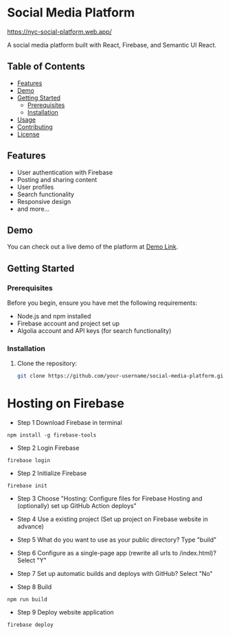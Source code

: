 # Social Media Platform

https://nyc-social-platform.web.app/
<!-- https://kai-social-platform.web.app/ -->

A social media platform built with React, Firebase, and Semantic UI React.

## Table of Contents

- [Features](#features)
- [Demo](#demo)
- [Getting Started](#getting-started)
  - [Prerequisites](#prerequisites)
  - [Installation](#installation)
- [Usage](#usage)
- [Contributing](#contributing)
- [License](#license)

## Features

- User authentication with Firebase
- Posting and sharing content
- User profiles
- Search functionality
- Responsive design
- and more...

## Demo

You can check out a live demo of the platform at [Demo Link](https://your-demo-link.com).

## Getting Started

### Prerequisites

Before you begin, ensure you have met the following requirements:

- Node.js and npm installed
- Firebase account and project set up
- Algolia account and API keys (for search functionality)

### Installation

1. Clone the repository:

   ```bash
   git clone https://github.com/your-username/social-media-platform.git


# Hosting on Firebase

* Step 1
Download Firebase in terminal
```
npm install -g firebase-tools
```

* Step 2
Login Firebase
```
firebase login
```

* Step 2
Initialize Firebase
```
firebase init
```

* Step 3
Choose "Hosting: Configure files for Firebase Hosting and (optionally) set up GitHub Action deploys"

* Step 4
Use a existing project (Set up project on Firebase website in advance)

* Step 5
What do you want to use as your public directory? 
Type "build"

* Step 6
Configure as a single-page app (rewrite all urls to /index.html)? 
Select "Y"

* Step 7
Set up automatic builds and deploys with GitHub? 
Select "No"

* Step 8
Build
```
npm run build
```

* Step 9
Deploy website application
```
firebase deploy
```